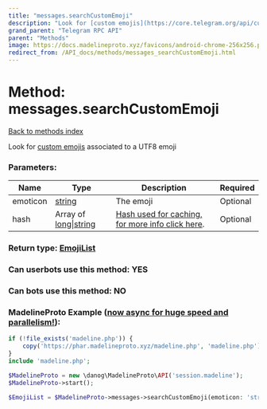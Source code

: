```yaml
---
title: "messages.searchCustomEmoji"
description: "Look for [custom emojis](https://core.telegram.org/api/custom-emoji) associated to a UTF8 emoji"
grand_parent: "Telegram RPC API"
parent: "Methods"
image: https://docs.madelineproto.xyz/favicons/android-chrome-256x256.png
redirect_from: /API_docs/methods/messages_searchCustomEmoji.html
---
```

# Method: messages.searchCustomEmoji
[Back to methods index](index.html)



Look for [custom emojis](https://core.telegram.org/api/custom-emoji) associated to a UTF8 emoji

### Parameters:

| Name     |    Type       | Description | Required |
|----------|---------------|-------------|----------|
|emoticon|[string](/API_docs/types/string.html) | The emoji | Optional|
|hash|Array of [long\|string](/API_docs/types/long\|string.html) | [Hash used for caching, for more info click here](https://core.telegram.org/api/offsets#hash-generation). | Optional|


### Return type: [EmojiList](/API_docs/types/EmojiList.html)

### Can userbots use this method: **YES**

### Can bots use this method: **NO**


### MadelineProto Example ([now async for huge speed and parallelism!](https://docs.madelineproto.xyz/docs/ASYNC.html)):


```php
if (!file_exists('madeline.php')) {
    copy('https://phar.madelineproto.xyz/madeline.php', 'madeline.php');
}
include 'madeline.php';

$MadelineProto = new \danog\MadelineProto\API('session.madeline');
$MadelineProto->start();

$EmojiList = $MadelineProto->messages->searchCustomEmoji(emoticon: 'string', hash: [$long\|string, $long\|string], );
```

